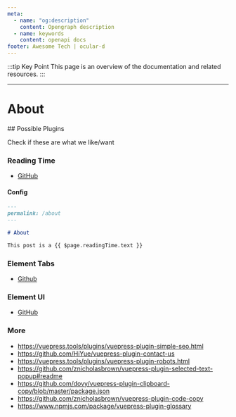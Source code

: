 ```yaml
---
meta:
  - name: "og:description"
    content: Opengraph description
  - name: keywords
    content: openapi docs 
footer: Awesome Tech | ocular-d 
---
```


:::tip Key Point
This page is an overview of the documentation and related resources.
:::

---

# About

<TeaserBox msg="Not work" />
## Possible Plugins

Check if these are what we like/want

### Reading Time

- [GitHub](https://github.com/darrenjennings/vuepress-plugin-reading-time)

#### Config

```md
---
permalink: /about
---

# About

This post is a {{ $page.readingTime.text }}
```

### Element Tabs

- [Github](https://superbiger.github.io/vuepress-plugin-tabs/#preview)

### Element UI

- [GitHub](https://lq782655835.github.io/vuepress-plugin-element-ui/#el-tabs)

### More

- https://vuepress.tools/plugins/vuepress-plugin-simple-seo.html
- https://github.com/HiYue/vuepress-plugin-contact-us
- https://vuepress.tools/plugins/vuepress-plugin-robots.html
- https://github.com/znicholasbrown/vuepress-plugin-selected-text-popup#readme
- https://github.com/dovy/vuepress-plugin-clipboard-copy/blob/master/package.json
- https://github.com/znicholasbrown/vuepress-plugin-code-copy
- https://www.npmjs.com/package/vuepress-plugin-glossary
